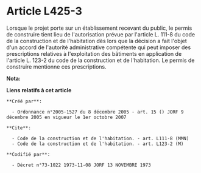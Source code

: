 # Article L425-3

Lorsque le projet porte sur un établissement recevant du public, le permis de construire tient lieu de l'autorisation prévue
par l'article L. 111-8 du code de la construction et de l'habitation dès lors que la décision a fait l'objet d'un accord de
l'autorité administrative compétente qui peut imposer des prescriptions relatives à l'exploitation des bâtiments en
application de l'article L. 123-2 du code de la construction et de l'habitation. Le permis de construire mentionne ces
prescriptions.

**Nota:**



**Liens relatifs à cet article**

	**Créé par**:

	  - Ordonnance n°2005-1527 du 8 décembre 2005 - art. 15 () JORF 9 décembre 2005 en vigueur le 1er octobre 2007

	**Cite**:

	  - Code de la construction et de l'habitation. - art. L111-8 (MMN)
	  - Code de la construction et de l'habitation. - art. L123-2 (M)

	**Codifié par**:

	  - Décret n°73-1022 1973-11-08 JORF 13 NOVEMBRE 1973
